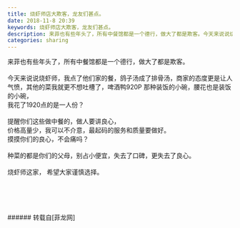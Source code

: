 ```yaml
---
title: 烧虾师店大欺客，龙友们甚点。
date: 2018-11-8 20:39
keywords: 烧虾师店大欺客，龙友们甚点。
description: 来菲也有些年头了，所有中餐馆都是一个德行，做大了都是欺客。今天来说说烧虾师，我点了他们家的餐，鸽子汤成了排骨汤，商家的态度更是让人气愤，其他的菜我就更不想吐槽了，啤酒鸭920P 那种装饭的小碗，腰花也是装饭的小碗，我花了1920点的是一人份？提醒你们这些做中餐的，做人要讲良心，价格高量少，我可以不介意，最起码的服务和质量要做好。摸摸你们的良心，不会痛吗？种菜的都是你们的父母，别占小便宜，失去了口碑，更失去了良心。烧虾师这家， 希望大家谨慎选择。
categories: sharing
---
```

<td class="t_f" id="postmessage_2240805">

来菲也有些年头了，所有中餐馆都是一个德行，做大了都是欺客。<br/>
<br/>
今天来说说烧虾师，我点了他们家的餐，鸽子汤成了排骨汤，商家的态度更是让人气愤，其他的菜我就更不想吐槽了，啤酒鸭920P 那种装饭的小碗，腰花也是装饭的小碗，<br/>
我花了1920点的是一人份？<br/>
<br/>
提醒你们这些做中餐的，做人要讲良心，<br/>
价格高量少，我可以不介意，最起码的服务和质量要做好。<br/>
摸摸你们的良心，不会痛吗？<br/>
<br/>
种菜的都是你们的父母，别占小便宜，失去了口碑，更失去了良心。<br/>
<br/>
烧虾师这家， 希望大家谨慎选择。<br/>
<img alt="" border="0" class="zoom" data-cf-modified-50ec6b0d6d83f7590cc9a5d1-="" file="http://www.flw.ph/data/appbyme/upload/image/201811/08/UpXUI3ytkbyr.jpg" id="aimg_l4CLd" lazyloadthumb="1" onclick="" onmouseover="" src="http://www.flw.ph/data/appbyme/upload/image/201811/08/UpXUI3ytkbyr.jpg"/><br/>
<br/>
<img alt="" border="0" class="zoom" data-cf-modified-50ec6b0d6d83f7590cc9a5d1-="" file="http://www.flw.ph/data/appbyme/upload/image/201811/08/6NWXaTXEfLc5.jpg" id="aimg_aGrEv" lazyloadthumb="1" onclick="" onmouseover="" src="http://www.flw.ph/data/appbyme/upload/image/201811/08/6NWXaTXEfLc5.jpg"/><br/>
<br/>
<img alt="" border="0" class="zoom" data-cf-modified-50ec6b0d6d83f7590cc9a5d1-="" file="http://www.flw.ph/data/appbyme/upload/image/201811/08/WMyIJHA7vFVx.jpg" id="aimg_wlg9g" lazyloadthumb="1" onclick="" onmouseover="" src="http://www.flw.ph/data/appbyme/upload/image/201811/08/WMyIJHA7vFVx.jpg"/><br/>
<br/>
<img alt="" border="0" class="zoom" data-cf-modified-50ec6b0d6d83f7590cc9a5d1-="" file="http://www.flw.ph/data/appbyme/upload/image/201811/08/145c7D9X3JOL.jpg" id="aimg_CoHTZ" lazyloadthumb="1" onclick="" onmouseover="" src="http://www.flw.ph/data/appbyme/upload/image/201811/08/145c7D9X3JOL.jpg"/><br/>
<br/>
</td>
###### 转载自[菲龙网]